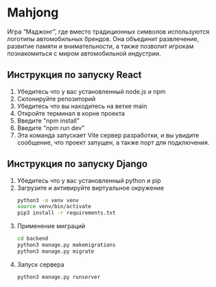 # Mahjong

Игра “Маджонг”, где вместо традиционных символов используются логотипы автомобильных брендов. Она объединит развлечение, развитие памяти и внимательности, а также позволит игрокам познакомиться с миром автомобильной индустрии.

## Инструкция по запуску React

1. Убедитесь что у вас установленный node.js и npm
2. Склонируйте репозиторий
3. Убедитесь что вы находитесь на ветке main
4. Откройте терминал в корне проекта
5. Введите "npm install"
6. Введите "npm run dev"
7. Эта команда запускает Vite сервер разработки, и вы увидите сообщение, что проект запущен, а также порт для подключения.

## Инструкция по запуску Django

1. Убедитесь что у вас установленный python и pip
2. Загрузите и активируйте виртуальное окружение
    ```bash
    python3 -m venv venv
    source venv/bin/activate
    pip3 install -r requirements.txt
    ```
3. Применение миграций
    ```bash
    cd backend
    python3 manage.py makemigrations
    python3 manage.py migrate
    ```
4. Запуск сервера
    ```bash
    python3 manage.py runserver
    ```